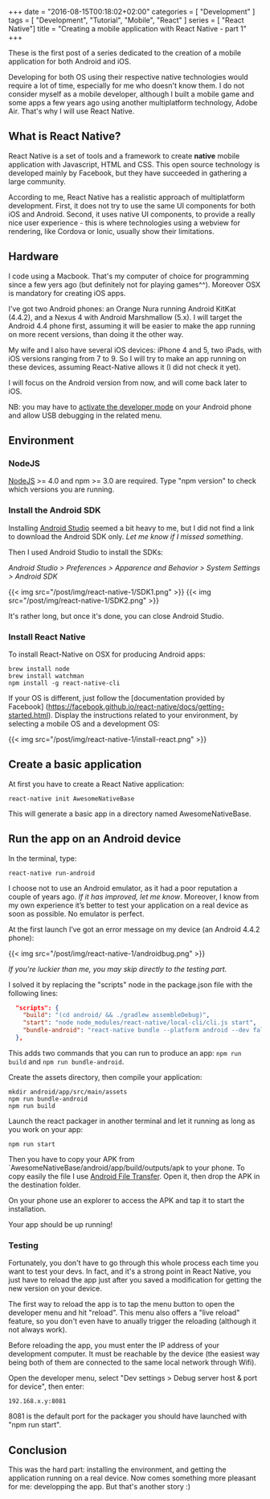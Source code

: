 +++
date = "2016-08-15T00:18:02+02:00"
categories = [ "Development" ]
tags = [ "Development", "Tutorial", "Mobile", "React" ]
series = [ "React Native"]
title = "Creating a mobile application with React Native - part 1"
+++


These is the first post of a series dedicated to the creation of a mobile application for both Android and iOS.
<!--more-->
Developing for both OS using their respective native technologies would require a lot of time, especially for me who doesn't know them. I do not consider myself as a mobile developer, although I built a mobile game and some apps a few years ago using another multiplatform technology, Adobe Air. That's why I will use React Native.


## What is React Native?

React Native is a set of tools and a framework to create **native** mobile application with Javascript, HTML and CSS.
This open source technology is developed mainly by Facebook, but they have succeeded in gathering a large community.

According to me, React Native has a realistic approach of multiplatform development. First, it does not try to use the same UI components for both iOS and Android. Second, it uses native UI components, to provide a really nice user experience - this is where technologies using a webview for rendering, like Cordova or Ionic, usually show their limitations.

## Hardware
I code using a Macbook. That's my computer of choice for programming since a few yers ago (but definitely not for playing games^^). Moreover OSX is mandatory for creating iOS apps.

I've got two Android phones: an Orange Nura running Android KitKat (4.4.2), and a Nexus 4 with Android Marshmallow (5.x). I will target the Android 4.4 phone first, assuming it will be easier to make the app running on more recent versions, than doing it the other way.

My wife and I also have several iOS devices: iPhone 4 and 5, two iPads, with iOS versions ranging from 7 to 9. So I will try to make an app running on these devices, assuming React-Native allows it (I did not check it yet).

I will focus on the Android version from now, and will come back later to iOS.

NB: you may have to [activate the developer mode](http://www.androidcentral.com/how-enable-developer-settings-android-42) on your Android phone and allow USB debugging in the related menu.


## Environment

### NodeJS
[NodeJS](https://nodejs.org/en/) >= 4.0 and npm >= 3.0 are required.
Type "npm version" to check which versions you are running.

### Install the Android SDK
Installing [Android Studio](https://developer.android.com/studio/index.html) seemed a bit heavy to me, but I did not find a link to download the Android SDK only. *Let me know if I missed something*.

Then I used Android Studio to install the SDKs:

*Android Studio > Preferences > Apparence and Behavior > System Settings > Android SDK*

{{< img src="/post/img/react-native-1/SDK1.png" >}}
{{< img src="/post/img/react-native-1/SDK2.png" >}}

It's rather long, but once it's done, you can close Android Studio.

### Install React Native

To install React-Native on OSX for producing Android apps:

```
brew install node
brew install watchman
npm install -g react-native-cli
```

If your OS is different, just follow the [documentation provided by Facebook] (https://facebook.github.io/react-native/docs/getting-started.html).
Display the instructions related to your environment, by selecting a mobile OS and a development OS:

{{< img src="/post/img/react-native-1/install-react.png" >}}


## Create a basic application

At first you have to create a React Native application:

```
react-native init AwesomeNativeBase
```

This will generate a basic app in a directory named AwesomeNativeBase.

## Run the app on an Android device

In the terminal, type:

```
react-native run-android
```

I choose not to use an Android emulator, as it had a poor reputation a couple of years ago. *If it has improved, let me know*. Moreover, I know from my own experience it’s better to test your application on a real device as soon as possible. No emulator is perfect.


At the first launch I’ve got an error message on my device (an Android 4.4.2 phone):

{{< img src="/post/img/react-native-1/androidbug.png" >}}


*If you're luckier than me, you may skip directly to the testing part.*

I solved it by replacing the "scripts" node in the package.json file with the following lines:

``` json
  "scripts": {
    "build": "(cd android/ && ./gradlew assembleDebug)",
    "start": "node node_modules/react-native/local-cli/cli.js start",
    "bundle-android": "react-native bundle --platform android --dev false --entry-file index.android.js --bundle-output android/app/src/main/assets/index.android.bundle --sourcemap-output android/app/src/main/assets/index.android.map --assets-dest android/app/src/main/res/"
  },
```

This adds two commands that you can run to produce an app: `npm run build` and `npm run bundle-android`.

Create the assets directory, then compile your application:

```
mkdir android/app/src/main/assets
npm run bundle-android
npm run build
```

Launch the react packager in another terminal and let it running as long as you work on your app:

```
npm run start
```

Then you have to copy your APK from `AwesomeNativeBase/android/app/build/outputs/apk to your phone.
To copy easily the file I use [Android File Transfer](https://android.com/filetransfer/). Open it, then drop the APK in the destination folder.

On your phone use an explorer to access the APK and tap it to start the installation.

Your app should be up running!

### Testing

Fortunately, you don't have to go through this whole process each time you want to test your devs. In fact, and it's a strong point in React Native, you just have to reload the app just after you saved a modification for getting the new version on your device.

The first way to reload the app is to tap the menu button to open the developer menu
 and hit "reload". This menu also offers a "live reload" feature, so you don't even have to anually trigger the reloading (although it not always work).

Before reloading the app, you must enter the IP address of your development computer. It must be reachable by the device (the easiest way being both of them are connected to the same local network through Wifi).

Open the developer menu, select "Dev settings > Debug server host & port for device", then enter:

```
192.168.x.y:8081
```

8081 is the default port for the packager you should have launched with "npm run start".


## Conclusion

This was the hard part: installing the environment, and getting the application running on a real device. Now comes something more pleasant for me: developping the app. But that's another story :)